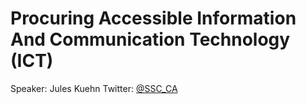# Procuring Accessible Information And Communication Technology (ICT)
Speaker:  Jules Kuehn
Twitter: [@SSC_CA](https://twitter.com/SSC_CA)

##